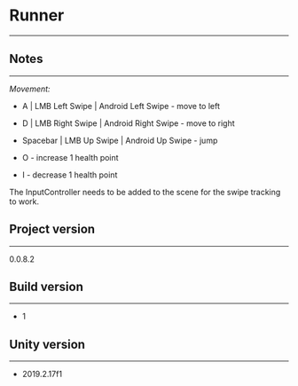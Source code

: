 # **Runner**

---

## **Notes**

----

*Movement:*

- A | LMB Left Swipe | Android Left Swipe  - move to left

- D | LMB Right Swipe | Android Right Swipe  - move to right

- Spacebar | LMB Up Swipe | Android Up Swipe  - jump

- O - increase 1 health point 

- I - decrease 1 health point

The InputController needs to be added to the scene for the swipe tracking to work.

## **Project version**

----

0.0.8.2

## **Build version**

----

- 1

## **Unity version**

----

- 2019.2.17f1